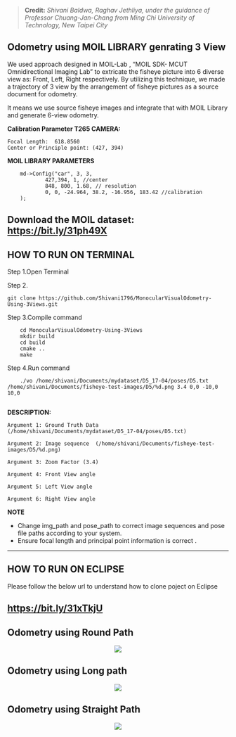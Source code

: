 > **Credit:** *Shivani Baldwa, Raghav Jethliya, under the guidance of Professor Chuang-Jan-Chang from Ming Chi University of Technology, New Taipei City*

## Odometry using MOIL LIBRARY genrating 3 View 

We used approach designed in MOIL-Lab ,  “MOIL SDK- MCUT Omnidirectional Imaging Lab” to extricate the fisheye picture into 6 diverse view as: Front, Left, Right respectively. By utilizing this technique, we made a trajectory of 3 view by  the arrangement of fisheye pictures as a source document for odometry.

It means we use source fisheye images and integrate that with MOIL Library and generate 6-view odometry.

**Calibration Parameter T265 CAMERA:** 

```
Focal Length:  618.8560
Center or Principle point: (427, 394)
```
**MOIL LIBRARY PARAMETERS**

```
	md->Config("car", 3, 3,
			427,394, 1, //center
			848, 800, 1.68, // resolution
			0, 0, -24.964, 38.2, -16.956, 183.42 //calibration
	);
```
## Download the MOIL dataset: https://bit.ly/31ph49X 

## HOW TO RUN ON TERMINAL

Step 1.Open Terminal 

Step 2.
```
git clone https://github.com/Shivani1796/MonocularVisualOdometry-Using-3Views.git
```

Step 3.Compile command
 ```
     cd MonocularVisualOdometry-Using-3Views
     mkdir build 
     cd build 
     cmake .. 
     make 
 ```
Step 4.Run command
```
	./vo /home/shivani/Documents/mydataset/D5_17-04/poses/D5.txt /home/shivani/Documents/fisheye-test-images/D5/%d.png 3.4 0,0 -10,0 10,0
	
```
**DESCRIPTION:**
```
Argument 1: Ground Truth Data (/home/shivani/Documents/mydataset/D5_17-04/poses/D5.txt)

Argument 2: Image sequence  (/home/shivani/Documents/fisheye-test-images/D5/%d.png)

Argument 3: Zoom Factor (3.4)

Argument 4: Front View angle 

Argument 5: Left View angle

Argument 6: Right View angle
```

 **NOTE**
- Change img_path and pose_path to correct image sequences and pose file paths according to your system.
- Ensure focal length and principal point information is correct .
---------------------------------------------------------------------------------------------------------------------------
## HOW TO RUN ON ECLIPSE

Please follow the below url to understand how to clone poject on Eclipse

https://bit.ly/31xTkjU
---------------------------------------------------------------------------------------------------------------------------

## Odometry using Round Path

<p align="center">
  <img src="https://github.com/Shivani1796/FinalCode-MVO-/blob/master/img/result1%20.png">
</p>


## Odometry using Long path
<p align="center">
  <img src="https://github.com/Shivani1796/FinalCode-MVO-/blob/master/img/result2.png">
</p>


## Odometry using Straight Path
<p align="center">
  <img src="https://github.com/Shivani1796/FinalCode-MVO-/blob/master/img/result3.png">
</p>
